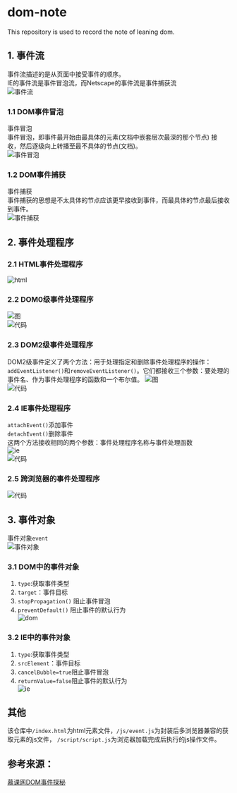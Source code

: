 # dom-note
This repository is used to record the note of leaning dom.
## 1. 事件流
事件流描述的是从页面中接受事件的顺序。  
IE的事件流是事件冒泡流，而Netscape的事件流是事件捕获流  
![事件流](http://wx2.sinaimg.cn/mw690/006epDUlgy1fvqqwfuuddj30qt0fymxp.jpg)  
### 1.1 DOM事件冒泡
事件冒泡  
事件冒泡，即事件最开始由最具体的元素(文档中嵌套层次最深的那个节点)  接收，然后逐级向上转播至最不具体的节点(文档)。  
![事件冒泡](http://wx4.sinaimg.cn/mw690/006epDUlgy1fvqqwg91wcj30va0akdgh.jpg)  
### 1.2 DOM事件捕获
事件捕获  
事件捕获的思想是不太具体的节点应该更早接收到事件，而最具体的节点最后接收到事件。  
![事件捕获](http://wx4.sinaimg.cn/mw690/006epDUlgy1fvqqxwslrnj30tm09q3yw.jpg)  
## 2. 事件处理程序
### 2.1 HTML事件处理程序
![html](http://wx1.sinaimg.cn/mw690/006epDUlgy1fvqqzu94n4j30uq0bgmxx.jpg)  
### 2.2 DOM0级事件处理程序
![图](http://wx2.sinaimg.cn/mw690/006epDUlgy1fvqr26w5p9j30pq04xwet.jpg)  
![代码](http://wx2.sinaimg.cn/mw690/006epDUlgy1fvqr27dmesj30ur0dxmy2.jpg)  
### 2.3 DOM2级事件处理程序
DOM2级事件定义了两个方法：用于处理指定和删除事件处理程序的操作：`addEventListener()`和`removeEventListener()`。它们都接收三个参数：要处理的事件名、作为事件处理程序的函数和一个布尔值。 
![图](http://wx4.sinaimg.cn/mw690/006epDUlgy1fvqr5qd262j30pt063gma.jpg)  
![代码](http://wx4.sinaimg.cn/mw690/006epDUlgy1fvqr5rank7j30v10hh402.jpg)   
### 2.4 IE事件处理程序
`attachEvent()`添加事件  
`detachEvent()`删除事件  
这两个方法接收相同的两个参数：事件处理程序名称与事件处理函数  
![ie](http://wx1.sinaimg.cn/mw690/006epDUlgy1fvqr8yepk7j30mk03t74e.jpg)  
![代码](http://wx4.sinaimg.cn/mw690/006epDUlgy1fvqr8y1fxtj30se0fn0u8.jpg)  
### 2.5 跨浏览器的事件处理程序
![代码](http://wx1.sinaimg.cn/mw690/006epDUlgy1fvqrbns5roj30lc0gnq48.jpg)  
## 3. 事件对象
事件对象`event`  
![事件对象](http://wx1.sinaimg.cn/mw690/006epDUlgy1fvqrebnk51j30jo03jq2w.jpg)  
### 3.1 DOM中的事件对象
1. `type`:获取事件类型  
2. `target`：事件目标  
3. `stopPropagation()` 阻止事件冒泡  
4. `preventDefault()` 阻止事件的默认行为  
![dom](http://wx4.sinaimg.cn/mw690/006epDUlgy1fvqrg38rh4j30ei05tdfy.jpg)  
### 3.2 IE中的事件对象
1. `type`:获取事件类型  
2. `srcElement`：事件目标  
3. `cancelBubble=true`阻止事件冒泡  
4. `returnValue=false`阻止事件的默认行为  
![ie](http://wx1.sinaimg.cn/mw690/006epDUlgy1fvqriq7nzjj30h207kaac.jpg)  
## 其他
该仓库中`/index.html`为html元素文件，`/js/event.js`为封装后多浏览器兼容的获取元素的js文件，
`/script/script.js`为浏览器加载完成后执行的js操作文件。
## 参考来源：
[慕课网DOM事件探秘](https://www.imooc.com/learn/138)  

